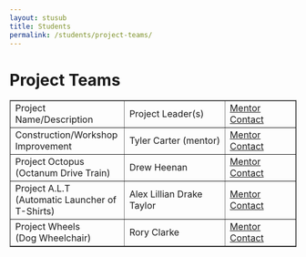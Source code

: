 ```yaml
---
layout: stusub
title: Students
permalink: /students/project-teams/
---
```


# Project Teams

<table border="1" width="100%" cellpadding="4" cellspacing="0">
<tr>

<td width="40%">
Project Name/Description
</td>

<td>
Project Leader(s)
</td>

<td>
<a href="/contact/">Mentor Contact</a>
</td>
</tr>

<tr>

<td>
Construction/Workshop Improvement
</td>

<td>
Tyler Carter (mentor)
</td>
<td>
<a href="/contact/">Mentor Contact</a>
</td>
</tr>

<tr>
<td>
Project Octopus <br>
(Octanum Drive Train)
</td>

<td>
Drew Heenan
</td>

<td>
<a href="/contact/">Mentor Contact</a>
</td>
</tr>

<tr>
<td>
Project A.L.T<br>
(Automatic Launcher of T-Shirts)	
</td>

<td>
Alex Lillian
Drake Taylor
</td>
<td>
<a href="/contact/">Mentor Contact</a>
</td>
</tr>

<td>
Project Wheels<br>
(Dog Wheelchair)
</td>

<td>
Rory Clarke
</td>
<td>
<a href="/contact/">Mentor Contact</a>
</td>
</tr>

</table>